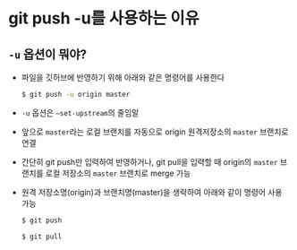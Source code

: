 # git push -u를 사용하는 이유

## `-u` 옵션이 뭐야?
- 파일을 깃허브에 반영하기 위해 아래와 같은 명령어를 사용한다
  ```cmd
  $ git push -u origin master
  ```

- `-u` 옵션은 `—set-upstream`의 줄임말
   
- 앞으로 `master`라는 로컬 브랜치를 자동으로 origin 원격저장소의 `master` 브랜치로 연결
- 간단히 git push만 입력하여 반영하거나, git pull을 입력할 때 origin의 `master` 브랜치를 로컬 저장소의 `master` 브랜치로 merge 가능
- 원격 저장소명(origin)과 브랜치명(master)을 생략하여 아래와 같이 명령어 사용 가능
  ```cmd
  $ git push

  $ git pull
  ```

